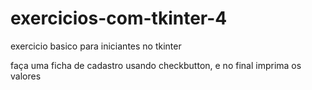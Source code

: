 # exercicios-com-tkinter-4
 exercicio basico para iniciantes no tkinter

faça uma ficha de cadastro usando checkbutton, e no final imprima os valores